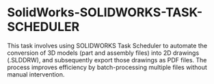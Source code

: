 # SolidWorks-SOLIDWORKS-TASK-SCHEDULER
This task involves using SOLIDWORKS Task Scheduler to automate the conversion of 3D models (part and assembly files) into 2D drawings (.SLDDRW), and subsequently export those drawings as PDF files. The process improves efficiency by batch-processing multiple files without manual intervention.
